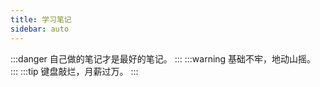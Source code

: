 ```yaml
---
title: 学习笔记
sidebar: auto
---
```

:::danger 
自己做的笔记才是最好的笔记。
:::
:::warning
基础不牢，地动山摇。
:::
:::tip
键盘敲烂，月薪过万。
:::

[//]: # (<!DOCTYPE html>)

[//]: # (<html>)

[//]: # (	<head>)

[//]: # (		<meta charset="utf-8">)

[//]: # (        <style>)

[//]: # (            .abc{)

[//]: # (                display: flex;)

[//]: # (                justify-content: center;)

[//]: # (                align-items: center;)

[//]: # (            })

[//]: # (        </style>)

[//]: # (</head>)

[//]: # (<body>)

[//]: # (    <div class="abc">)

[//]: # (        <iframe height="675" src="https://boardmix.cn/app/share?token=hD6SRm_u4R4E__p6nQ2zwVmRwtKgvBW1UIBrVwYMx1V5lyyT9EaNnoWFkrcELgQX1oZgOsWsWHiCSNOeBzIP8zT6KXyFhpyp4St19mm0CjI=&inviteCode=xelW3E" border="0" frameborder="no" width="100%"></iframe>)

[//]: # (    </div>)

[//]: # (</body>)

[//]: # (</html>)

[//]: # ()
[//]: # (## 在学)

[//]: # (:::danger)

[//]: # (韩顺平Java )

[//]: # (:::)

[//]: # (:::warning)

[//]: # (尚硅谷MySQL)

[//]: # (:::)

[//]: # (:::tip)

[//]: # (鱼皮星球)

[//]: # (:::)